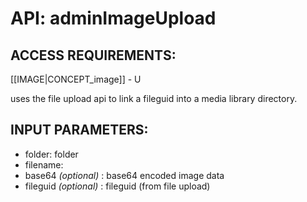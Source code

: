 # API: adminImageUpload


## ACCESS REQUIREMENTS: ##
[[IMAGE|CONCEPT_image]] - U


uses the file upload api to link a fileguid into a media library directory.

## INPUT PARAMETERS: ##
  * folder: folder
  * filename: 
  * base64 _(optional)_ : base64 encoded image data
  * fileguid _(optional)_ : fileguid (from file upload)
